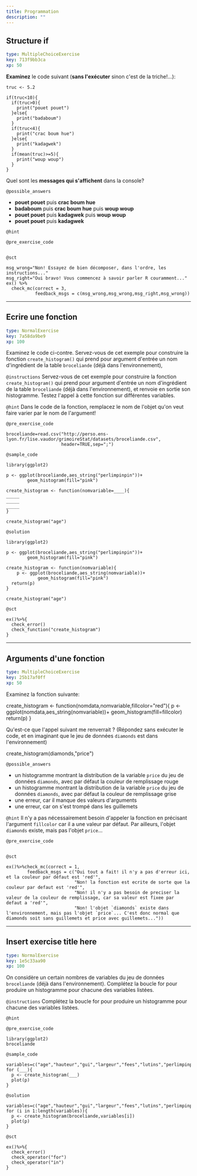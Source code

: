 ```yaml
---
title: Programmation
description: ""
---
```


## Structure if

```yaml
type: MultipleChoiceExercise
key: 713f9bb3ca
xp: 50
```

**Examinez** le code suivant (**sans l'exécuter** sinon c'est de la triche!...):

```{r, eval=FALSE}
truc <- 5.2

if(truc<10){
  if(truc>0){
    print("pouet pouet")
  }else{
    print("badaboum")
  }
  if(truc<4){
    print("crac boum hue")
  }else{
    print("kadagwek")
  }
  if(mean(truc)>=5){
    print("woup woup")
  }
}
```

Quel sont les **messages qui s'affichent** dans la console?

`@possible_answers`
- **pouet pouet** puis **crac boum hue**
- **badaboum** puis **crac boum hue** puis **woup woup**
- **pouet pouet** puis **kadagwek** puis **woup woup**
- **pouet pouet** puis **kadagwek**

`@hint`


`@pre_exercise_code`
```{r}

```

`@sct`
```{r}
msg_wrong="Non! Essayez de bien décomposer, dans l'ordre, les instructions..."
msg_right="Oui bravo! Vous commencez à savoir parler R couramment..."
ex() %>% 
  check_mc(correct = 3,
           feedback_msgs = c(msg_wrong,msg_wrong,msg_right,msg_wrong))
```

---

## Ecrire une fonction

```yaml
type: NormalExercise
key: 7a58da9be9
xp: 100
```

Examinez le code ci-contre. Servez-vous de cet exemple pour construire la fonction `create_histogram()` qui prend pour argument d'entrée un nom d'ingrédient de la table `broceliande` (déjà dans l'environnement),

`@instructions`
Servez-vous de cet exemple pour construire la fonction `create_histogram()` qui prend pour argument d'entrée un nom d'ingrédient de la table `broceliande` (déjà dans l'environnement), et renvoie en sortie son histogramme. Testez l'appel à cette fonction sur différentes variables.

`@hint`
Dans le code de la fonction, remplacez le nom de l'objet qu'on veut faire varier par le nom de l'argument!

`@pre_exercise_code`
```{r}
broceliande=read.csv("http://perso.ens-lyon.fr/lise.vaudor/grimoireStat/datasets/broceliande.csv",
                     header=TRUE,sep=";")
```

`@sample_code`
```{r}
library(ggplot2)

p <- ggplot(broceliande,aes_string("perlimpinpin"))+
		geom_histogram(fill="pink")

create_histogram <- function(nomvariable=____){
_____
_____
_____
}

create_histogram("age")
```

`@solution`
```{r}
library(ggplot2)

p <- ggplot(broceliande,aes_string("perlimpinpin"))+
		geom_histogram(fill="pink")

create_histogram <- function(nomvariable){
	p <- ggplot(broceliande,aes_string(nomvariable))+
			geom_histogram(fill="pink")
  return(p)
}

create_histogram("age")
```

`@sct`
```{r}
ex()%>%{
  check_error()
  check_function("create_histogram")
}
```

---

## Arguments d'une fonction

```yaml
type: MultipleChoiceExercise
key: 25b17af0ff
xp: 50
```

Examinez la fonction suivante:

create_histogram <- function(nomdata,nomvariable,fillcolor="red"){
	p <- ggplot(nomdata,aes_string(nomvariable))+
			geom_histogram(fill=fillcolor)
  return(p)
}

Qu'est-ce que l'appel suivant me renverrait ? (Répondez sans exécuter le code, et en imaginant que le jeu de données `diamonds` est dans l'environnement)

create_histogram(diamonds,"price")

`@possible_answers`
- un histogramme montrant la distribution de la variable `price` du jeu de données `diamonds`, avec par défaut la couleur de remplissage rouge
- un histogramme montrant la distribution de la variable `price` du jeu de données `diamonds`, avec par défaut la couleur de remplissage grise
- une erreur, car il manque des valeurs d'arguments
- une erreur, car on s'est trompé dans les guillemets

`@hint`
Il n'y a pas nécessairement besoin d'appeler la fonction en précisant l'argument `fillcolor` car il a une valeur par défaut. Par ailleurs, l'objet `diamonds` existe, mais pas l'objet `price`...

`@pre_exercise_code`
```{r}

```

`@sct`
```{r}
ex()%>%check_mc(correct = 1,
        feedback_msgs = c("Oui tout a fait! il n'y a pas d'erreur ici, et la couleur par défaut est 'red'",
                          "Non! la fonction est ecrite de sorte que la couleur par defaut est 'red'",
                          "Non! il n'y a pas besoin de preciser la valeur de la couleur de remplissage, car sa valeur est fixee par defaut a 'red'",
                          "Non! l'objet `diamonds` existe dans l'environnement, mais pas l'objet `price`... C'est donc normal que diamonds soit sans guillemets et price avec guillemets..."))
```

---

## Insert exercise title here

```yaml
type: NormalExercise
key: 1e5c33aa90
xp: 100
```

On considère un certain nombres de variables du jeu de données `broceliande` (déjà dans l'environnement). Complétez la boucle for pour produire un histogramme pour chacune des variables listées.

`@instructions`
Complétez la boucle for pour produire un histogramme pour chacune des variables listées.

`@hint`


`@pre_exercise_code`
```{r}
library(ggplot2)
broceliande
```

`@sample_code`
```{r}
variables=c("age","hauteur","gui","largeur","fees","lutins","perlimpinpin")
for (___){
  p <- create_histogram(___)
  plot(p)
}
```

`@solution`
```{r}
variables=c("age","hauteur","gui","largeur","fees","lutins","perlimpinpin")
for (i in 1:length(variables)){
  p <- create_histogram(broceliande,variables[i])
  plot(p)
}
```

`@sct`
```{r}
ex()%>%{
  check_error()
  check_operator("for")
  check_operator("in")
}
```
